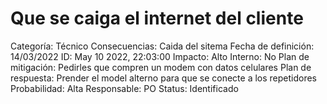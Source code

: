 # Que se caiga el internet del cliente

Categoría: Técnico
Consecuencias: Caida del sitema
Fecha de definición: 14/03/2022
ID: May 10 2022, 22:03:00
Impacto: Alto
Interno: No
Plan de mitigación: Pedirles que compren un modem con datos celulares
Plan de respuesta: Prender el model alterno para que se conecte a los repetidores
Probabilidad: Alta
Responsable: PO
Status: Identificado